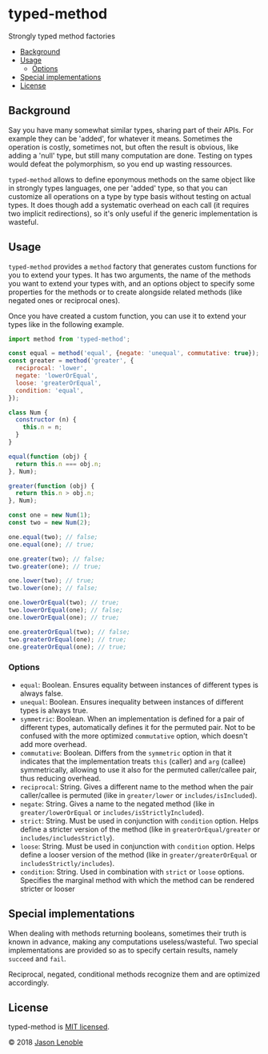 # typed-method

Strongly typed method factories

  * [Background](#background)
  * [Usage](#usage)
    * [Options](#options)
  * [Special implementations](#special-implementations)
  * [License](#license)


## Background

Say you have many somewhat similar types, sharing part of their APIs. For example they can be 'added', for whatever it means. Sometimes the operation is costly, sometimes not, but often the result is obvious, like adding a 'null' type, but still many computation are done. Testing on types would defeat the polymorphism, so you end up wasting ressources.

`typed-method` allows to define eponymous methods on the same object like in strongly types languages, one per 'added' type, so that you can customize all operations on a type by type basis without testing on actual types. It does though add a systematic overhead on each call (it requires two implicit redirections), so it's only useful if the generic implementation is wasteful.

## Usage

`typed-method` provides a `method` factory that generates custom functions for you to extend your types. It has two arguments, the name of the methods you want to extend your types with, and an options object to specify some properties for the methods or to create alongside related methods (like negated ones or reciprocal ones).

Once you have created a custom function, you can use it to extend your types like in the following example.

```js
import method from 'typed-method';

const equal = method('equal', {negate: 'unequal', commutative: true});
const greater = method('greater', {
  reciprocal: 'lower',
  negate: 'lowerOrEqual',
  loose: 'greaterOrEqual',
  condition: 'equal',
});

class Num {
  constructor (n) {
    this.n = n;
  }
}

equal(function (obj) {
  return this.n === obj.n;
}, Num);

greater(function (obj) {
  return this.n > obj.n;
}, Num);

const one = new Num(1);
const two = new Num(2);

one.equal(two); // false;
one.equal(one); // true;

one.greater(two); // false;
two.greater(one); // true;

one.lower(two); // true;
two.lower(one); // false;

one.lowerOrEqual(two); // true;
two.lowerOrEqual(one); // false;
one.lowerOrEqual(one); // true;

one.greaterOrEqual(two); // false;
two.greaterOrEqual(one); // true;
one.greaterOrEqual(one); // true;
```

### Options

* `equal`: Boolean. Ensures equality between instances of different types is always false.
* `unequal`: Boolean. Ensures inequality between instances of different types is always true.
* `symmetric`: Boolean. When an implementation is defined for a pair of different types, automatically defines it for the permuted pair. Not to be confused with the more optimized `commutative` option, which doesn't add more overhead.
* `commutative`: Boolean. Differs from the `symmetric` option in that it indicates that the implementation treats `this` (caller) and `arg` (callee) symmetrically, allowing to use it also for the permuted caller/callee pair, thus reducing overhead.
* `reciprocal`: String. Gives a different name to the method when the pair caller/callee is permuted (like in `greater/lower` or `includes/isIncluded`).
* `negate`: String. Gives a name to the negated method (like in `greater/lowerOrEqual` or `includes/isStrictlyIncluded`).
* `strict`: String. Must be used in conjunction with `condition` option. Helps define a stricter version of the method (like in `greaterOrEqual/greater` or `includes/includesStrictly`).
* `loose`: String. Must be used in conjunction with `condition` option. Helps define a looser version of the method (like in `greater/greaterOrEqual` or `includesStrictly/includes`).
* `condition`: String. Used in combination with `strict` or `loose` options. Specifies the marginal method with which the method can be rendered stricter or looser

## Special implementations

When dealing with methods returning booleans, sometimes their truth is known in advance, making any computations useless/wasteful. Two special implementations are provided so as to specify certain results, namely `succeed` and `fail`.

Reciprocal, negated, conditional methods recognize them and are optimized accordingly.

## License

typed-method is [MIT licensed](./LICENSE).

© 2018 [Jason Lenoble](mailto:jason.lenoble@gmail.com)
